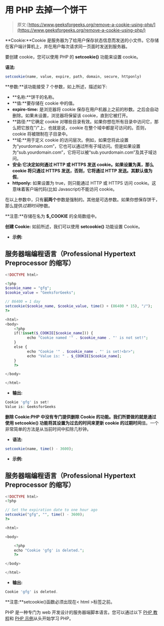 # 用 PHP 去掉一个饼干

> 原文:[https://www.geeksforgeeks.org/remove-a-cookie-using-php/](https://www.geeksforgeeks.org/remove-a-cookie-using-php/)

**Cookie:**Cookie 是服务器为了给用户保存状态信息而发送的小文件。它存储在客户端计算机上，并在用户每次请求同一页面时发送到服务器。

要创建 cookie，您可以使用 PHP 的 **setcookie()** 功能来设置 cookie。

**语法:**

```php
setcookie(name, value, expire, path, domain, secure, httponly)
```

**参数:**该功能接受 7 个参数，如上所述，描述如下:

*   **名称:**饼干的名称。
*   **值:**要存储在 cookie 中的值。
*   **expire-time:** 是浏览器将 cookie 保存在用户机器上之前的秒数。之后会自动删除。如果未设置，浏览器将保留该 cookie，直到它被打开。
*   **路径:**它确定 cookie 对哪些目录有效。如果你想在所有目录中访问它，那么把它放在"/"上，也就是说，cookie 在整个域中都是可访问的。否则，cookie 将被限制在子目录中。
*   **域:**用于定义 cookie 的访问层次。例如，如果您将此设置为“yourdomain.com”，它也可以通过所有子域访问。但是如果设置为“sub.yourdomain.com”，它将可以被“sub.yourdomain.com”及其子域访问。
*   **安全:**它决定如何通过 HTTP 或 HTTPS 发送 cookie。如果设置为真，那么 cookie 将只通过 HTTPS 发送，否则，它将通过 HTTP 发送。其默认值为**假**。
*   **httponly:** 如果设置为 true，则只能通过 HTTP 或 HTTPS 访问 cookie。这意味着客户端代码(比如 Javascript)不能访问 cookie。

在以上参数中，只有**前两个**参数是强制的。其他是可选参数。如果你想保存饼干，那么提供*过期时间*参数。

**注意:**存储在名为 **$_COOKIE** 的全局数组中。

**创建 Cookie:** 如前所述，我们可以使用 **setcookie()** 功能设置 Cookie。

*   **示例:**

## 服务器端编程语言（Professional Hypertext Preprocessor 的缩写）

```php
<!DOCTYPE html>

<?php
$cookie_name = "gfg";
$cookie_value = "GeeksforGeeks";

// 86400 = 1 day
setcookie($cookie_name, $cookie_value, time() + (86400 * 15), "/"); 
?>

<html>
<body>
    <?php
    if(!isset($_COOKIE[$cookie_name])) {
          echo "Cookie named '" . $cookie_name . "' is not set!";
    } 
    else {
          echo "Cookie '" . $cookie_name . "' is set!<br>";
          echo "Value is: " . $_COOKIE[$cookie_name];
    }
    ?>

</body>

</html>
```

*   **输出:**

```php
Cookie 'gfg' is set!
Value is: GeeksforGeeks
```

**删除 Cookie:**PHP 中没有专门提供删除 Cookie 的功能。我们所要做的就是通过使用 **setcookie()** 功能将其设置为过去的时间来更新 cookie 的**过期时间**值。一个非常简单的方法是从当前时间中扣除几秒钟。

*   **语法:**

```php
setcookie(name, time() - 3600);
```

*   **示例:**

## 服务器端编程语言（Professional Hypertext Preprocessor 的缩写）

```php
<!DOCTYPE html>
<?php

// Set the expiration date to one hour ago
setcookie("gfg", "", time() - 3600);
?>

<html>

<body>

    <?php
    echo "Cookie 'gfg' is deleted.";
    ?>

</body>

</html>
```

*   **输出:**

```php
Cookie 'gfg' is deleted.
```

**注意:**setcookie()函数必须出现在< html >标签之前。

PHP 是一种专门为 web 开发设计的服务器端脚本语言。您可以通过以下 [PHP 教程](https://www.geeksforgeeks.org/php-tutorials/)和 [PHP 示例](https://www.geeksforgeeks.org/php-examples/)从头开始学习 PHP。
